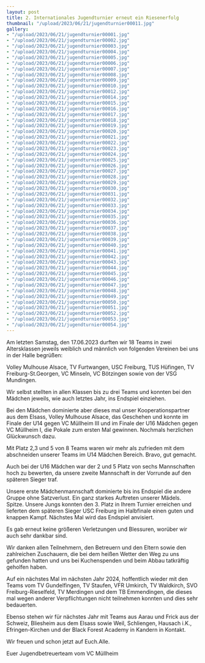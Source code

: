 ```yaml
---
layout: post
title: 2. Internationales Jugendturnier erneut ein Riesenerfolg
thumbnail: "/upload/2023/06/21/jugendturnier00011.jpg"
gallery:
- "/upload/2023/06/21/jugendturnier00001.jpg"
- "/upload/2023/06/21/jugendturnier00002.jpg"
- "/upload/2023/06/21/jugendturnier00003.jpg"
- "/upload/2023/06/21/jugendturnier00004.jpg"
- "/upload/2023/06/21/jugendturnier00005.jpg"
- "/upload/2023/06/21/jugendturnier00006.jpg"
- "/upload/2023/06/21/jugendturnier00007.jpg"
- "/upload/2023/06/21/jugendturnier00008.jpg"
- "/upload/2023/06/21/jugendturnier00009.jpg"
- "/upload/2023/06/21/jugendturnier00010.jpg"
- "/upload/2023/06/21/jugendturnier00012.jpg"
- "/upload/2023/06/21/jugendturnier00014.jpg"
- "/upload/2023/06/21/jugendturnier00015.jpg"
- "/upload/2023/06/21/jugendturnier00016.jpg"
- "/upload/2023/06/21/jugendturnier00017.jpg"
- "/upload/2023/06/21/jugendturnier00018.jpg"
- "/upload/2023/06/21/jugendturnier00019.jpg"
- "/upload/2023/06/21/jugendturnier00020.jpg"
- "/upload/2023/06/21/jugendturnier00021.jpg"
- "/upload/2023/06/21/jugendturnier00022.jpg"
- "/upload/2023/06/21/jugendturnier00023.jpg"
- "/upload/2023/06/21/jugendturnier00024.jpg"
- "/upload/2023/06/21/jugendturnier00025.jpg"
- "/upload/2023/06/21/jugendturnier00026.jpg"
- "/upload/2023/06/21/jugendturnier00027.jpg"
- "/upload/2023/06/21/jugendturnier00028.jpg"
- "/upload/2023/06/21/jugendturnier00029.jpg"
- "/upload/2023/06/21/jugendturnier00030.jpg"
- "/upload/2023/06/21/jugendturnier00031.jpg"
- "/upload/2023/06/21/jugendturnier00032.jpg"
- "/upload/2023/06/21/jugendturnier00033.jpg"
- "/upload/2023/06/21/jugendturnier00034.jpg"
- "/upload/2023/06/21/jugendturnier00035.jpg"
- "/upload/2023/06/21/jugendturnier00036.jpg"
- "/upload/2023/06/21/jugendturnier00037.jpg"
- "/upload/2023/06/21/jugendturnier00038.jpg"
- "/upload/2023/06/21/jugendturnier00039.jpg"
- "/upload/2023/06/21/jugendturnier00040.jpg"
- "/upload/2023/06/21/jugendturnier00041.jpg"
- "/upload/2023/06/21/jugendturnier00042.jpg"
- "/upload/2023/06/21/jugendturnier00043.jpg"
- "/upload/2023/06/21/jugendturnier00044.jpg"
- "/upload/2023/06/21/jugendturnier00045.jpg"
- "/upload/2023/06/21/jugendturnier00046.jpg"
- "/upload/2023/06/21/jugendturnier00047.jpg"
- "/upload/2023/06/21/jugendturnier00048.jpg"
- "/upload/2023/06/21/jugendturnier00049.jpg"
- "/upload/2023/06/21/jugendturnier00050.jpg"
- "/upload/2023/06/21/jugendturnier00051.jpg"
- "/upload/2023/06/21/jugendturnier00052.jpg"
- "/upload/2023/06/21/jugendturnier00053.jpg"
- "/upload/2023/06/21/jugendturnier00054.jpg"
---
```

Am letzten Samstag, den 17.06.2023 durften wir 18 Teams in zwei Altersklassen jeweils weiblich und männlich von folgenden Vereinen bei uns in der Halle begrüßen:

Volley Mulhouse Alsace, TV Furtwangen, USC Freiburg, TUS Hüfingen, TV Freiburg-St.Georgen, VC Minseln, VC Bötzingen sowie von der VSG Mundingen.

Wir selbst stellten in allen Klassen bis zu drei Teams und konnten bei den Mädchen jeweils, wie auch letztes Jahr, ins Endspiel einziehen.

Bei den Mädchen dominierte aber dieses mal unser Kooperationspartner aus dem Elsass, Volley Mulhouse Alsace, das Geschehen und konnte im Finale der U14 gegen VC Müllheim III und im Finale der U16 Mädchen gegen VC Müllheim I, die Pokale zum ersten Mal gewinnen. Nochmals herzlichen Glückwunsch dazu.

Mit Platz 2,3 und 5 von 8 Teams waren wir mehr als zufrieden mit dem abschneiden unserer Teams im U14 Mädchen Bereich. Bravo, gut gemacht.

Auch bei der U16 Mädchen war der 2 und 5 Platz von sechs Mannschaften hoch zu bewerten, da unsere zweite Mannschaft in der Vorrunde auf den späteren Sieger traf.

Unsere erste Mädchenmannschaft dominierte bis ins Endspiel die andere Gruppe ohne Satzverlust. Ein ganz starkes Auftreten unserer Mädels. Spitze.
Unsere Jungs konnten den 3. Platz in Ihrem Turnier erreichen und lieferten dem späteren Sieger USC Freiburg im Halbfinale einen guten und knappen Kampf. Nächstes Mal wird das Endspiel anvisiert.

Es gab erneut keine größeren Verletzungen und Blessuren, worüber wir auch sehr dankbar sind.

Wir danken allen Teilnehmern, den Betreuern und den Eltern sowie den zahlreichen Zuschauern, die bei dem heißen Wetter den Weg zu uns gefunden hatten und uns bei Kuchenspenden und beim Abbau tatkräftig geholfen haben.

Auf ein nächstes Mal im nächsten Jahr 2024, hoffentlich wieder mit den Teams vom TV Gundelfingen, TV Staufen, VFR Umkirch, TV Waldkirch, SVO Freiburg-Rieselfeld, TV Merdingen und dem TB Emmendingen, die dieses mal wegen anderer Verpflichtungen nicht teilnehmen konnten und dies sehr bedauerten.

Ebenso stehen wir für nächstes Jahr mit Teams aus Aarau und Frick aus der Schweiz, Bliesheim aus dem Elsass sowie Weil, Schliengen, Hausach i.K., Efringen-Kirchen und der Black Forest Academy in Kandern in Kontakt.

Wir freuen und schon jetzt auf Euch.Alle.

Euer Jugendbetreuerteam vom VC Müllheim